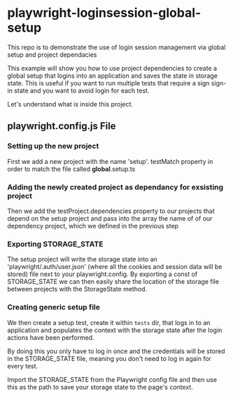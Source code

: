 # playwright-loginsession-global-setup
This repo is to demonstrate the use of login session management via global setup and project dependacies

This example will show you how to use project dependencies to create a global setup that logins into an application and saves the state in storage state. This is useful if you want to run multiple tests that require a sign sign-in state and you want to avoid login for each test.

Let's understand what is inside this project.

## playwright.config.js File

### Setting up the new project

First we add a new project with the name 'setup'. testMatch property in order to match the file called **global**.setup.ts

### Adding the newly created project as dependancy for exsisting project

Then we add the testProject.dependencies property to our projects that depend on the setup project and pass into the array the name of of our dependency project, which we defined in the previous step

### Exporting STORAGE_STATE

The setup project will write the storage state into an 'playwright/.auth/user.json' (where all the cookies and session data will be stored) file next to your playwright.config. By exporting a const of STORAGE_STATE we can then easily share the location of the storage file between projects with the StorageState method. 

### Creating generic setup file

We then create a setup test, create it within `tests` dir, that logs in to an application and populates the context with the storage state after the login actions have been performed. 

By doing this you only have to log in once and the credentials will be stored in the STORAGE_STATE file, meaning you don't need to log in again for every test. 

Import the STORAGE_STATE from the Playwright config file and then use this as the path to save your storage state to the page's context.

